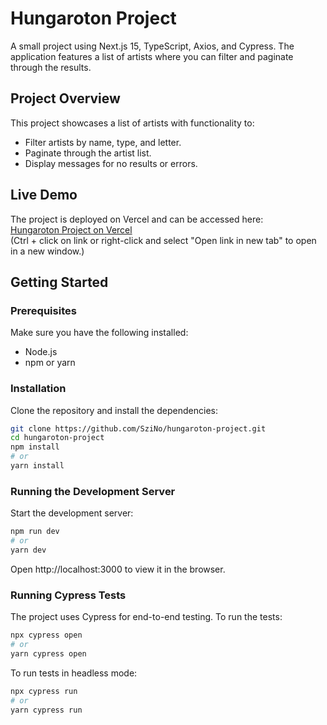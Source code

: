 # Hungaroton Project

A small project using Next.js 15, TypeScript, Axios, and Cypress. The application features a list of artists where you can filter and paginate through the results.

## Project Overview

This project showcases a list of artists with functionality to:

- Filter artists by name, type, and letter.
- Paginate through the artist list.
- Display messages for no results or errors.

## Live Demo

The project is deployed on Vercel and can be accessed here:  
[Hungaroton Project on Vercel](https://hungaroton-project.vercel.app)  
(Ctrl + click on link or right-click and select "Open link in new tab" to open in a new window.)

## Getting Started

### Prerequisites

Make sure you have the following installed:

- Node.js
- npm or yarn

### Installation

Clone the repository and install the dependencies:

```bash
git clone https://github.com/SziNo/hungaroton-project.git
cd hungaroton-project
npm install
# or
yarn install
```

### Running the Development Server

Start the development server:

```bash
npm run dev
# or
yarn dev
```

Open http://localhost:3000 to view it in the browser.

### Running Cypress Tests

The project uses Cypress for end-to-end testing. To run the tests:

```bash
npx cypress open
# or
yarn cypress open
```

To run tests in headless mode:

```bash
npx cypress run
# or
yarn cypress run
```
